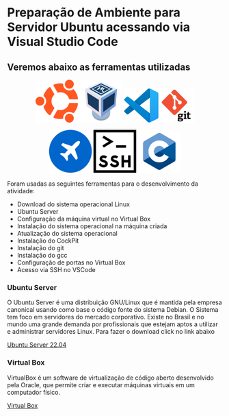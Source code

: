 # Preparação de Ambiente para Servidor Ubuntu acessando via Visual Studio Code

## Veremos abaixo as ferramentas utilizadas
<p align="center">
<img src=logoubuntu.png width=100 height=100> <img src=virtualbox.png width=100 height=100> <img src=vscode.png width=80 height=80> <img src=git.png width=80 height=80>
</p>
<p align="center">
<img src=cockpit.png width=100 height=100> <img src=ssh.png width=100 height=100> <img src=linguagemc.png width=100 height=100>
</p>

Foram usadas as seguintes ferramentas para o desenvolvimento da atividade:

 - Download do sistema operacional Linux
 - Ubuntu Server
 - Configuração da máquina virtual no Virtual Box
 - Instalação do sistema operacional na máquina criada
 - Atualização do sistema operacional
 - Instalação do CockPit
 - Instalação do git
 - Instalação do gcc
 - Configuração de portas no Virtual Box
 - Acesso via SSH no VSCode

 ### Ubuntu Server
 O Ubuntu Server é uma distribuição GNU/Linux que é mantida pela empresa canonical usando como base o código  fonte do sistema Debian. O Sistema tem foco em  servidores do mercado  corporativo. Existe no Brasil e no mundo uma grande demanda por profissionais que  estejam aptos a utilizar e administrar servidores Linux.
 Para fazer o download click no link abaixo

<a href="https://ubuntu.com/download/server">Ubuntu Server 22.04 </a>


### Virtual Box
VirtualBox é um software de virtualização de código aberto desenvolvido pela Oracle, que permite criar e executar máquinas virtuais em um computador físico.

<a href="https://www.virtualbox.org/wiki/Downloads">Virtual Box</a>